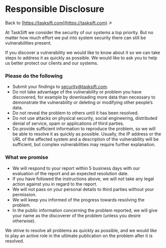 # Responsible Disclosure

Back to [https://tasksift.com](https://tasksift.com) ↗︎

At TaskSift we consider the security of our systems a top priority. But no matter how much effort we put into system security there can still be vulnerabilities present.

If you discover a vulnerability we would like to know about it so we can take steps to address it as quickly as possible. We would like to ask you to help us better protect our clients and our systems.

### Please do the following

* Submit your findings to [security@tasksift.com](mailto:security@tasksift.com).
* Do not take advantage of the vulnerability or problem you have discovered, for example by downloading more data than necessary to demonstrate the vulnerability or deleting or modifying other people’s data.
* Do not reveal the problem to others until it has been resolved.
* Do not use attacks on physical security, social engineering, distributed denial of service, spam or applications of third parties.
* Do provide sufficient information to reproduce the problem, so we will be able to resolve it as quickly as possible. Usually, the IP address or the URL of the affected system and a description of the vulnerability will be sufficient, but complex vulnerabilities may require further explanation.

### What we promise

* We will respond to your report within 5 business days with our evaluation of the report and an expected resolution date.
* If you have followed the instructions above, we will not take any legal action against you in regard to the report.
* We will not pass on your personal details to third parties without your permission.
* We will keep you informed of the progress towards resolving the problem.
* In the public information concerning the problem reported, we will give your name as the discoverer of the problem \(unless you desire otherwise\).

We strive to resolve all problems as quickly as possible, and we would like to play an active role in the ultimate publication on the problem after it is resolved.

